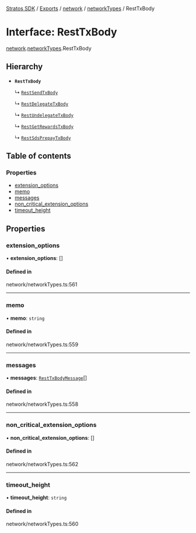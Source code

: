 [Stratos SDK](../README.md) / [Exports](../modules.md) / [network](../modules/network.md) / [networkTypes](../modules/network.networkTypes.md) / RestTxBody

# Interface: RestTxBody

[network](../modules/network.md).[networkTypes](../modules/network.networkTypes.md).RestTxBody

## Hierarchy

- **`RestTxBody`**

  ↳ [`RestSendTxBody`](network.networkTypes.RestSendTxBody.md)

  ↳ [`RestDelegateTxBody`](network.networkTypes.RestDelegateTxBody.md)

  ↳ [`RestUndelegateTxBody`](network.networkTypes.RestUndelegateTxBody.md)

  ↳ [`RestGetRewardsTxBody`](network.networkTypes.RestGetRewardsTxBody.md)

  ↳ [`RestSdsPrepayTxBody`](network.networkTypes.RestSdsPrepayTxBody.md)

## Table of contents

### Properties

- [extension\_options](network.networkTypes.RestTxBody.md#extension_options)
- [memo](network.networkTypes.RestTxBody.md#memo)
- [messages](network.networkTypes.RestTxBody.md#messages)
- [non\_critical\_extension\_options](network.networkTypes.RestTxBody.md#non_critical_extension_options)
- [timeout\_height](network.networkTypes.RestTxBody.md#timeout_height)

## Properties

### extension\_options

• **extension\_options**: []

#### Defined in

network/networkTypes.ts:561

___

### memo

• **memo**: `string`

#### Defined in

network/networkTypes.ts:559

___

### messages

• **messages**: [`RestTxBodyMessage`](network.networkTypes.RestTxBodyMessage.md)[]

#### Defined in

network/networkTypes.ts:558

___

### non\_critical\_extension\_options

• **non\_critical\_extension\_options**: []

#### Defined in

network/networkTypes.ts:562

___

### timeout\_height

• **timeout\_height**: `string`

#### Defined in

network/networkTypes.ts:560
